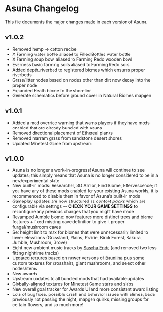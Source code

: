 # Asuna Changelog

This file documents the major changes made in each version of Asuna.

## v1.0.2

- Removed hemp -> cotton recipe
- X Farming water bottle aliased to Filled Bottles water bottle
- X Farming soup bowl aliased to Farming Redo wooden bowl
- Everness basic farming soils aliased to Farming Redo soils
- Added depth_riverbed to registered biomes which ensures proper riverbeds
- Grass/litter nodes based on nodes other than dirt now decay into the proper node
- Expanded Heath biome to the shoreline
- Generate schematics before ground cover in Natural Biomes mapgen

## v1.0.1

- Added a mod override warning that warns players if they have mods enabled that are already bundled with Asuna
- Removed directional placement of Ethereal planks
- Removed marram grass from sandstone desert shores
- Updated Minetest Game from upstream

## v1.0.0

- Asuna is no longer a work-in-progress! Asuna will continue to see updates; this simply means that Asuna is no longer considered to be in a new/experimental state
- New built-in mods: Researcher, 3D Armor, Find Biome, Effervescence; if you have any of these mods enabled for your existing Asuna worlds, it is recommended to disable them in favor of Asuna's built-in mods
- Gameplay updates are now structured as *content packs* which are configurable via settings -- **CHECK YOUR GAME SETTINGS** to reconfigure any previous changes that you might have made
- Revamped Jumble biome: now features more distinct trees and biome features + fixed missing cave definition to give it proper fungal/mushroom caves
- Set height limit to max for biomes that were unnecessarily limited to lower elevations (Grassland, Plains, Prairie, Birch Forest, Sakura, Jumble, Mushroom, Grove)
- Eight new ambient music tracks by [Sascha Ende](https://filmmusic.io/) (and removed two less fitting nighttime tracks)
- Updated textures based on newer versions of [Baunilha](https://content.luanti.org/packages/Mirtilo/baunilha/) plus some custom textures for crosshairs, giant mushrooms, and select other nodes/items
- New awards
- Upstream updates to all bundled mods that had available updates
- Globally-aligned textures for Minetest Game stairs and slabs
- New overall goal tracker for Awards UI and more consistent award listing
- Lots of bug fixes: possible crash and behavior issues with slimes, beds previously not passing the night, mapgen quirks, missing groups for certain flowers, and so much more!